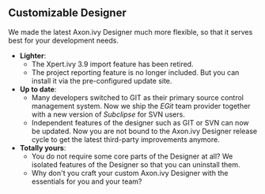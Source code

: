 ## Customizable Designer
We made the latest Axon.ivy Designer much more flexible, so that it serves best for your development needs.

* __Lighter__: 
    * The Xpert.ivy 3.9 import feature has been retired. 
    * The project reporting feature is no longer included. But you can install it via the pre-configured update site.
* __Up to date__: 
     * Many developers switched to GIT as their primary source control management system. Now we ship the _EGit_ team provider together with a new version of _Subclipse_ for SVN users.
     * Independent features of the designer such as GIT or SVN can now be updated. Now you are not bound to the Axon.ivy Designer release cycle to get the latest third-party improvements anymore.
* __Totally yours__: 
     * You do not require some core parts of the Designer at all? We isolated features of the Designer so that you can uninstall them. 
     * Why don't you craft your custom Axon.ivy Designer with the essentials for you and your team? 
